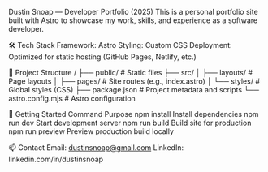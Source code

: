 Dustin Snoap — Developer Portfolio (2025)
This is a personal portfolio site built with Astro to showcase my work, skills, and experience as a software developer.

🛠️ Tech Stack
Framework: Astro
Styling: Custom CSS
Deployment: Optimized for static hosting (GitHub Pages, Netlify, etc.)

📁 Project Structure
/
├── public/             # Static files
├── src/
│   ├── layouts/        # Page layouts
│   ├── pages/          # Site routes (e.g., index.astro)
│   └── styles/         # Global styles (CSS)
├── package.json        # Project metadata and scripts
└── astro.config.mjs    # Astro configuration

🚀 Getting Started
Command	Purpose
npm install	Install dependencies
npm run dev	Start development server
npm run build	Build site for production
npm run preview	Preview production build locally

📫 Contact
Email: dustinsnoap@gmail.com
LinkedIn: linkedin.com/in/dustinsnoap